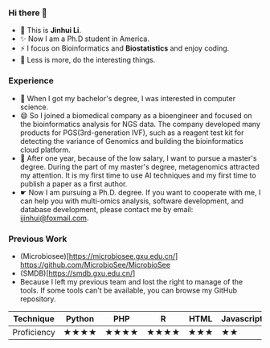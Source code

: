 ### Hi there 👋
- 🔭 This is  **Jinhui Li**.  
- ✨ Now I am a Ph.D student in America. 
- ⚡ I focus on Bioinformatics and **Biostatistics** and enjoy coding.
- 💬 Less is more, do the interesting things.
### Experience
- 🤔 When I got my bachelor's degree, I was interested in computer science.
- 😄 So I joined a biomedical company as a bioengineer and focused on the bioinformatics analysis for NGS data. The company developed many products for PGS(3rd-generation IVF), such as a reagent test kit for detecting the variance of Genomics and building the bioinformatics cloud platform.
- 👯 After one year, because of the low salary, I want to pursue a master's degree. During the part of my master's degree, metagenomics attracted my attention. It is my first time to use AI techniques and my first time to publish a paper as a first author.
- ☛ Now I am pursuing a Ph.D. degree. If you want to cooperate with me, I can help you with multi-omics analysis, software development, and database development, please contact me by email: ijinhui@foxmail.com.

### Previous Work 
- (Microbiosee)[https://microbiosee.gxu.edu.cn/] https://github.com/MicrobioSee/MicrobioSee
- (SMDB)[https://smdb.gxu.edu.cn/]
- Because I left my previous team and lost the right to manage of the tools. If some tools can't be available, you can browse my GitHub repository.




|Technique|Python|PHP|R|HTML|Javascript|
|---|---|---|---|---|---|
|Proficiency|★★★★|★★★★|★★★★|★★★|★★|

